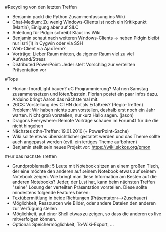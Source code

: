 #Recycling von den letzten Treffen

* Benjamin packt die Python Zusammenfassung ins Wiki
* Chat-Medium: Zu wenig Windows-Clients ist noch ein Kritikpunkt (Martin), Einigung aber auf SILC
 * Anleitung für Pidgin schreibt Klaus ins Wiki
 * Benjamin schaut nach weiteren Windows-Clients -> neben Pidgin bleibt nur isrri(1) in Cygwin oder via SSH
 * Web-Client via AjaxTerm?
* Vorträge: Lieber Raum mieten, da eigener Raum viel zu viel Aufwand/Stress
* Distributed PowerPoint: Jeder stellt Vorschlag zur verteilten Präsentation vor

#Tops
* Florian: fnordLight bauen? uC Programmierung? Mal nen Samstag zusammensetzen und löten/basteln. Florian postet ein paar Infos dazu. Arduino bringt Aaron das nächste mal mit.
* 26C3: Vorstellung des CTHN dort als ErfaKreis? (Regio-Treffen) Problem: Wir haben nichts zum vorstellen, deshalb erst noch ein Jahr warten. Nicht groß vorstellen, nur kurz Hallo sagen. (jason)
 * Dragons Everywhere: Remote Vorträge schauen im Forum41 für die die nicht hingehen
* Nächstes cthn-Treffen: 19.01.2010 (+ PowerPoint-Sache)
* Wiki sollte etwas übersichtlicher gestaltet werden und das Theme sollte auch angepasst werden (evtl. ein fertiges Theme aufbohren)
* Benjamin stellt sein neues Projekt vor: https://wiki.sickos.org/pmon

#Für das nächste Treffen
* Grundproblematik: 5 Leute mit Notebook sitzen an einem großen Tisch, der eine möchte den anderen auf seinem Notebook etwas auf seinem Notebook zeigen. Wie bringt man diese Information am Besten auf die anderen Notebooks? Jeder, der Lust hat, kann beim nächsten Treffen "seine" Lösung der verteilten Präsentation vorstellen. Diese sollte mindestens folgende Features bieten:
 * Textübermittlung in beide Richtungen (Präsentator<-->Zuschauer)
 * Möglichkeit, Ressourcen wie Bilder, oder andere Dateien den anderen zur Verfügung stellen
 * Möglichkeit, auf einer Shell etwas zu zeigen, so dass die anderen es live mitverfolgen können.
 * Optional: Speichermöglichkeit, To-Wiki-Export, ...
